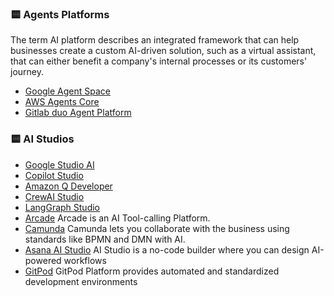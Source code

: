 
### 🟨 Agents Platforms
The term AI platform describes an integrated framework that can help businesses create a custom AI-driven solution, such as a virtual assistant, that can either benefit a company's internal processes or its customers' journey.

- [Google Agent Space](https://cloud.google.com/products/agentspace?hl=es)
- [AWS Agents Core](https://aws.amazon.com/bedrock/agentcore/)
- [Gitlab duo Agent Platform](https://about.gitlab.com/gitlab-duo/agent-platform/)

### 🟨 AI Studios
- [Google Studio AI](https://aistudio.google.com/)
- [Copilot Studio](https://www.microsoft.com/en-us/microsoft-copilot/blog/copilot-studio/)
- [Amazon Q Developer](https://aws.amazon.com/es/q/developer/)
- [CrewAI Studio](https://github.com/strnad/CrewAI-Studio)
- [LangGraph Studio](https://blog.langchain.com/langgraph-studio-the-first-agent-ide/)
- [Arcade](https://www.arcade.dev/) Arcade is an AI Tool-calling Platform.
- [Camunda](https://camunda.com/)   Camunda lets you collaborate with the business using standards like BPMN and DMN with AI.
- [Asana AI Studio](https://asana.com/) AI Studio is a no-code builder where you can design AI-powered workflows
- [GitPod](https://www.gitpod.io/) GitPod Platform provides automated and standardized development environments


 
